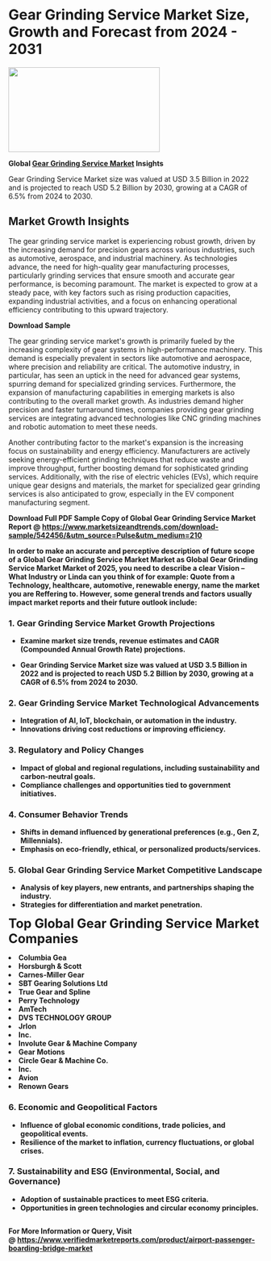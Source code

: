<H1>Gear Grinding Service Market Size, Growth and Forecast from 2024 - 2031</H1><img class="aligncenter size-medium wp-image-584254" src="https://thirdeyenews.in/wp-content/uploads/2024/09/Global-Market-Research-300x168.jpeg" alt="" width="300" height="168" /><p><strong>Global&nbsp;<a href="https://www.marketsizeandtrends.com/download-sample/542456/&amp;utm_source=Pulse&amp;utm_medium=210">Gear Grinding Service Market</a> Insights</strong></p><p>Gear Grinding Service Market size was valued at USD 3.5 Billion in 2022 and is projected to reach USD 5.2 Billion by 2030, growing at a CAGR of 6.5% from 2024 to 2030.</p><p><h2>Market Growth Insights</h2> <p>The gear grinding service market is experiencing robust growth, driven by the increasing demand for precision gears across various industries, such as automotive, aerospace, and industrial machinery. As technologies advance, the need for high-quality gear manufacturing processes, particularly grinding services that ensure smooth and accurate gear performance, is becoming paramount. The market is expected to grow at a steady pace, with key factors such as rising production capacities, expanding industrial activities, and a focus on enhancing operational efficiency contributing to this upward trajectory.</p> <p><strong>Download Sample</strong></p> <p>The gear grinding service market's growth is primarily fueled by the increasing complexity of gear systems in high-performance machinery. This demand is especially prevalent in sectors like automotive and aerospace, where precision and reliability are critical. The automotive industry, in particular, has seen an uptick in the need for advanced gear systems, spurring demand for specialized grinding services. Furthermore, the expansion of manufacturing capabilities in emerging markets is also contributing to the overall market growth. As industries demand higher precision and faster turnaround times, companies providing gear grinding services are integrating advanced technologies like CNC grinding machines and robotic automation to meet these needs.</p> <p>Another contributing factor to the market's expansion is the increasing focus on sustainability and energy efficiency. Manufacturers are actively seeking energy-efficient grinding techniques that reduce waste and improve throughput, further boosting demand for sophisticated grinding services. Additionally, with the rise of electric vehicles (EVs), which require unique gear designs and materials, the market for specialized gear grinding services is also anticipated to grow, especially in the EV component manufacturing segment.</p> <p><strong></p><p><span class=""><strong>Download Full PDF Sample Copy of Global Gear Grinding Service Market Report</strong> @ <a href="https://www.marketsizeandtrends.com/download-sample/542456/&amp;utm_source=Pulse&amp;utm_medium=210" target="_blank">https://www.marketsizeandtrends.com/download-sample/542456/&amp;utm_source=Pulse&amp;utm_medium=210</a></span></p><p>In order to make an accurate and perceptive description of future scope of a Global&nbsp;Gear Grinding Service Market Market as Global&nbsp;Gear Grinding Service Market Market of 2025, you need to describe a clear Vision &ndash; What Industry or Linda can you think of for example: Quote from a Technology, healthcare, automotive, renewable energy, name the market you are Reffering to. However, some general trends and factors usually impact market reports and their future outlook include:</p><h3>1.&nbsp;<strong>Gear Grinding Service Market Growth Projections</strong></h3><ul><li>Examine market size trends, revenue estimates and CAGR (Compounded Annual Growth Rate) projections.</li><li><p>Gear Grinding Service Market size was valued at USD 3.5 Billion in 2022 and is projected to reach USD 5.2 Billion by 2030, growing at a CAGR of 6.5% from 2024 to 2030.</p></li></ul><h3>2.&nbsp;<strong>Gear Grinding Service Market Technological Advancements</strong></h3><ul><li>Integration of AI, IoT, blockchain, or automation in the industry.</li><li>Innovations driving cost reductions or improving efficiency.</li></ul><h3>3.&nbsp;<strong>Regulatory and Policy Changes</strong></h3><ul><li>Impact of global and regional regulations, including sustainability and carbon-neutral goals.</li><li>Compliance challenges and opportunities tied to government initiatives.</li></ul><h3>4.&nbsp;<strong>Consumer Behavior Trends</strong></h3><ul><li>Shifts in demand influenced by generational preferences (e.g., Gen Z, Millennials).</li><li>Emphasis on eco-friendly, ethical, or personalized products/services.</li></ul><h3>5.&nbsp;<strong>Global Gear Grinding Service Market Competitive Landscape</strong></h3><ul><li>Analysis of key players, new entrants, and partnerships shaping the industry.</li><li>Strategies for differentiation and market penetration.</li></ul><p data-pm-slice="1 1 []"><span style="color: inherit; font-family: inherit; font-size: 25px;">Top Global Gear Grinding Service Market Companies</span></p><div class="" data-test-id=""><p><li>Columbia Gea</li><li> Horsburgh & Scott</li><li> Carnes-Miller Gear</li><li> SBT Gearing Solutions Ltd</li><li> True Gear and Spline</li><li> Perry Technology</li><li> AmTech</li><li> DVS TECHNOLOGY GROUP</li><li> Jrlon</li><li> Inc.</li><li> Involute Gear & Machine Company</li><li> Gear Motions</li><li> Circle Gear & Machine Co.</li><li> Inc.</li><li> Avion</li><li> Renown Gears</li></p></div><h3>6.&nbsp;<strong>Economic and Geopolitical Factors</strong></h3><ul><li>Influence of global economic conditions, trade policies, and geopolitical events.</li><li>Resilience of the market to inflation, currency fluctuations, or global crises.</li></ul><h3>7.&nbsp;<strong>Sustainability and ESG (Environmental, Social, and Governance)</strong></h3><ul><li>Adoption of sustainable practices to meet ESG criteria.</li><li>Opportunities in green technologies and circular economy principles.</li></ul><h2><strong style="font-size: 14px;">For More Information or Query, Visit @&nbsp;</strong><a style="background-color: #ffffff; font-size: 14px;" href="https://www.marketsizeandtrends.com/report/gear-grinding-service-market/" target="_blank">https://www.verifiedmarketreports.com/product/airport-passenger-boarding-bridge-market</a></h2>

